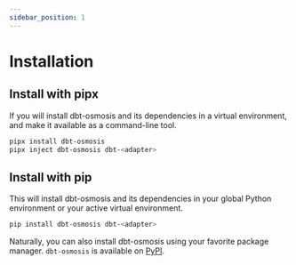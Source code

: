 ```yaml
---
sidebar_position: 1
---
```


# Installation

## Install with pipx

If you  will install dbt-osmosis and its dependencies in a virtual environment, and make it available as a command-line tool. 

```bash
pipx install dbt-osmosis
pipx inject dbt-osmosis dbt-<adapter>
```

## Install with pip

This will install dbt-osmosis and its dependencies in your global Python environment or your active virtual environment.

```bash
pip install dbt-osmosis dbt-<adapter>
```

Naturally, you can also install dbt-osmosis using your favorite package manager. `dbt-osmosis` is available on [PyPI](https://pypi.org/project/dbt-osmosis/).
